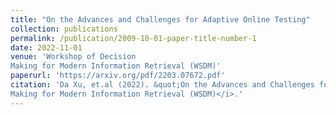 ```yaml
---
title: "On the Advances and Challenges for Adaptive Online Testing"
collection: publications
permalink: /publication/2009-10-01-paper-title-number-1
date: 2022-11-01
venue: 'Workshop of Decision
Making for Modern Information Retrieval (WSDM)'
paperurl: 'https://arxiv.org/pdf/2203.07672.pdf'
citation: 'Da Xu, et.al (2022). &quot;On the Advances and Challenges for Adaptive Online Testing.&quot; <i> Workshop of Decision
Making for Modern Information Retrieval (WSDM)</i>.'
---
```

